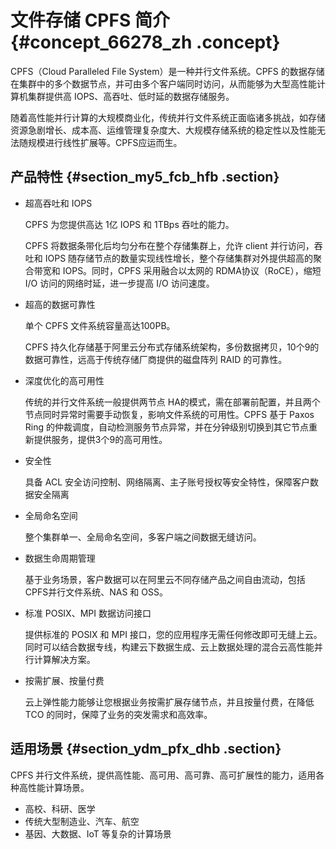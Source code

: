# 文件存储 CPFS 简介 {#concept_66278_zh .concept}

CPFS（Cloud Paralleled File System）是一种并行文件系统。CPFS 的数据存储在集群中的多个数据节点，并可由多个客户端同时访问，从而能够为大型高性能计算机集群提供高 IOPS、高吞吐、低时延的数据存储服务。

随着高性能并行计算的大规模商业化，传统并行文件系统正面临诸多挑战，如存储资源急剧增长、成本高、运维管理复杂度大、大规模存储系统的稳定性以及性能无法随规模进行线性扩展等。CPFS应运而生。

## 产品特性 {#section_my5_fcb_hfb .section}

-   超高吞吐和 IOPS

    CPFS 为您提供高达 1亿 IOPS 和 1TBps 吞吐的能力。

    CPFS 将数据条带化后均匀分布在整个存储集群上，允许 client 并行访问，吞吐和 IOPS 随存储节点的数量实现线性增长，整个存储集群对外提供超高的聚合带宽和 IOPS。同时，CPFS 采用融合以太网的 RDMA协议（RoCE），缩短 I/O 访问的网络时延，进一步提高 I/O 访问速度。

-   超高的数据可靠性

    单个 CPFS 文件系统容量高达100PB。

    CPFS 持久化存储基于阿里云分布式存储系统架构，多份数据拷贝，10个9的数据可靠性，远高于传统存储厂商提供的磁盘阵列 RAID 的可靠性。

-   深度优化的高可用性

    传统的并行文件系统一般提供两节点 HA的模式，需在部署前配置，并且两个节点同时异常时需要手动恢复，影响文件系统的可用性。CPFS 基于 Paxos Ring 的仲裁调度，自动检测服务节点异常，并在分钟级别切换到其它节点重新提供服务，提供3个9的高可用性。

-   安全性

    具备 ACL 安全访问控制、网络隔离、主子账号授权等安全特性，保障客户数据安全隔离

-   全局命名空间

    整个集群单一、全局命名空间，多客户端之间数据无缝访问。

-   数据生命周期管理

    基于业务场景，客户数据可以在阿里云不同存储产品之间自由流动，包括CPFS并行文件系统、NAS 和 OSS。

-   标准 POSIX、MPI 数据访问接口

    提供标准的 POSIX 和 MPI 接口，您的应用程序无需任何修改即可无缝上云。同时可以结合数据专线，构建云下数据生成、云上数据处理的混合云高性能并行计算解决方案。

-   按需扩展、按量付费

    云上弹性能力能够让您根据业务按需扩展存储节点，并且按量付费，在降低 TCO 的同时，保障了业务的突发需求和高效率。


## 适用场景 {#section_ydm_pfx_dhb .section}

CPFS 并行文件系统，提供高性能、高可用、高可靠、高可扩展性的能力，适用各种高性能计算场景。

-   高校、科研、医学
-   传统大型制造业、汽车、航空
-   基因、大数据、IoT 等复杂的计算场景

